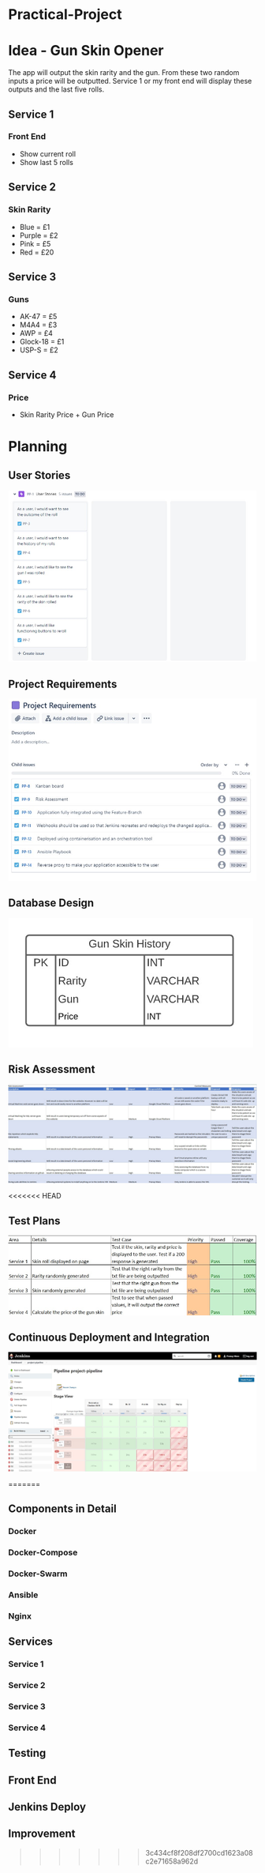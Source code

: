 # Practical-Project

# Idea - Gun Skin Opener
The app will output the skin rarity and the gun. From these two random inputs a price will be outputted. Service 1 or my front end will display these outputs and the last five rolls.
## Service 1
### Front End
* Show current roll
* Show last 5 rolls
## Service 2 
### Skin Rarity
* Blue = £1
* Purple = £2
* Pink = £5
* Red = £20
## Service 3 
### Guns
* AK-47 = £5
* M4A4 = £3
* AWP = £4
* Glock-18 = £1
* USP-S = £2
## Service 4
### Price
* Skin Rarity Price + Gun Price

# Planning 

## User Stories
![User Stories](https://raw.githubusercontent.com/PranayWara/Practical-Project/main/Images/user%20stories.jpg)

## Project Requirements
![Project Requirements](https://raw.githubusercontent.com/PranayWara/Practical-Project/main/Images/project%20requiements.jpg)

## Database Design
![ERD](https://raw.githubusercontent.com/PranayWara/Practical-Project/main/Images/ERD.jpg)

## Risk Assessment 
![Risk Assessment](https://raw.githubusercontent.com/PranayWara/Practical-Project/main/Images/risk_assessment_2.jpg)

<<<<<<< HEAD
## Test Plans
![Test Plans](https://raw.githubusercontent.com/PranayWara/Practical-Project/main/Images/test%20case.jpg)

## Continuous Deployment and Integration
![Continuous Deployment and Integration](https://raw.githubusercontent.com/PranayWara/Practical-Project/main/Images/jenkins%20pipeline.jpg)


=======
## Components in Detail

### Docker

### Docker-Compose

### Docker-Swarm

### Ansible 

### Nginx

## Services

### Service 1

### Service 2

### Service 3

### Service 4

## Testing

## Front End

## Jenkins Deploy

## Improvement
>>>>>>> 3c434cf8f208df2700cd1623a08c2e71658a962d
